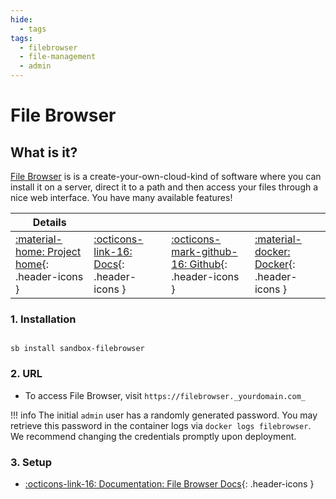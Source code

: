 ```yaml
---
hide:
  - tags
tags:
  - filebrowser
  - file-management
  - admin
---
```


# File Browser

## What is it?

[File Browser](https://filebrowser.org/) is is a create-your-own-cloud-kind of software where you can install it on a server, direct it to a path and then access your files through a nice web interface. You have many available features!

| Details     |             |             |             |
|-------------|-------------|-------------|-------------|
| [:material-home: Project home](https://filebrowser.org/){: .header-icons } | [:octicons-link-16: Docs](https://filebrowser.org/features){: .header-icons } | [:octicons-mark-github-16: Github](https://github.com/filebrowser/filebrowser){: .header-icons } | [:material-docker: Docker](https://hub.docker.com/r/filebrowser/filebrowser){: .header-icons }|

### 1. Installation

``` shell

sb install sandbox-filebrowser

```

### 2. URL

- To access File Browser, visit `https://filebrowser._yourdomain.com_`

!!! info
    The initial `admin` user has a randomly generated password. You may retrieve this password in the container logs via `docker logs filebrowser`. We recommend changing the credentials promptly upon deployment.

### 3. Setup

- [:octicons-link-16: Documentation: File Browser Docs](https://filebrowser.org/features){: .header-icons }
